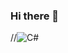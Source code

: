 ### Hi there 👋
//<img alt="C#" src ="https://img.shields.io/badge/C#-512BD4.svg?&style=flat-square&logo=C#&logoColor=white"/>
<!--
**jonghyeok-won/jonghyeok-won** is a ✨ _special_ ✨ repository because its `README.md` (this file) appears on your GitHub profile.

Here are some ideas to get you started:

- 🔭 I’m currently working on ...
- 🌱 I’m currently learning ...
- 👯 I’m looking to collaborate on ...
- 🤔 I’m looking for help with ...
- 💬 Ask me about ...
- 📫 How to reach me: ...
- 😄 Pronouns: ...
- ⚡ Fun fact: ...
-->
